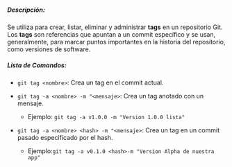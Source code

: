 ##### *Descripción*:
Se utiliza para crear, listar, eliminar y administrar **tags** en un repositorio Git. Los **tags** son referencias que apuntan a un commit específico y se usan, generalmente, para marcar puntos importantes en la historia del repositorio, como versiones de software.
##### Lista de Comandos:
- `git tag <nombre>`: Crea un tag en el commit actual.
    
- `git tag -a <nombre> -m "<mensaje>`: Crea un tag anotado con un mensaje.
	- Ejemplo: `git tag -a v1.0.0 -m "Version 1.0.0 lista"`
    
- `git tag -a <nombre> <hash> -m "<mensaje>`: Crea un tag en un commit pasado especificado por el hash.
	- Ejemplo:`git tag -a v0.1.0 <hash>-m "Version Alpha de nuestra app"` 

